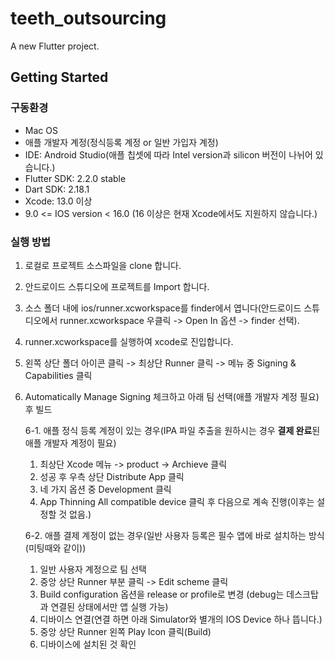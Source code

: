 # teeth_outsourcing

A new Flutter project.

## Getting Started

### 구동환경
- Mac OS
- 애플 개발자 계정(정식등록 계정 or 일반 가입자 계정)
- IDE: Android Studio(애플 칩셋에 따라 Intel version과 silicon 버전이 나뉘어 있습니다.)
- Flutter SDK: 2.2.0 stable
- Dart SDK: 2.18.1
- Xcode: 13.0 이상
- 9.0 <= IOS version < 16.0 (16 이상은 현재 Xcode에서도 지원하지 않습니다.)

### 실행 방법
1. 로컬로 프로젝트 소스파일을 clone 합니다.
2. 안드로이드 스튜디오에 프로젝트를 Import 합니다.
3. 소스 폴더 내에 ios/runner.xcworkspace를 finder에서 엽니다(안드로이드 스튜디오에서 runner.xcworkspace 우클릭 -> Open In 옵션 -> finder 선택).
4. runner.xcworkspace를 실행하여 xcode로 진입합니다.
5. 왼쪽 상단 폴더 아이콘 클릭 -> 최상단 Runner 클릭 -> 메뉴 중 Signing & Capabilities 클릭
6. Automatically Manage Signing 체크하고 아래 팀 선택(애플 개발자 계정 필요) 후 빌드
    
    6-1. 애플 정식 등록 계정이 있는 경우(IPA 파일 추출을 원하시는 경우 **결제 완료**된 애플 개발자 계정이 필요)
   1. 최상단 Xcode 메뉴 -> product -> Archieve 클릭
   2. 성공 후 우측 상단 Distribute App 클릭
   3. 네 가지 옵션 중 Development 클릭
   4. App Thinning All compatible device 클릭 후 다음으로 계속 진행(이후는 설정할 것 없음.)
    
    6-2. 애플 결제 계정이 없는 경우(일반 사용자 등록은 필수 앱에 바로 설치하는 방식(미팅때와 같이))
      1. 일반 사용자 계정으로 팀 선택
      2. 중앙 상단 Runner 부분 클릭 -> Edit scheme 클릭
      3. Build configuration 옵션을 release or profile로 변경 (debug는 데스크탑과 연결된 상태에서만 앱 실행 가능)
      4. 디바이스 연결(연결 하면 아래 Simulator와 별개의 IOS Device 하나 뜹니다.)
      5. 중앙 상단 Runner 왼쪽 Play Icon 클릭(Build)
      6. 디바이스에 설치된 것 확인
